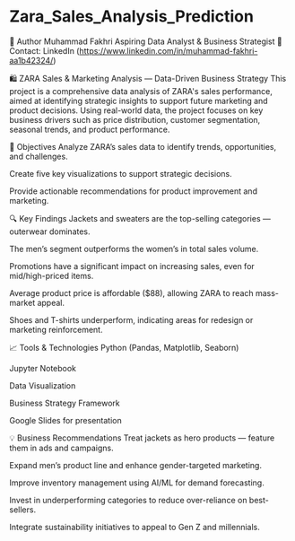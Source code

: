 # Zara_Sales_Analysis_Prediction

👤 Author
Muhammad Fakhri
Aspiring Data Analyst & Business Strategist
📧 Contact: LinkedIn (https://www.linkedin.com/in/muhammad-fakhri-aa1b42324/)

🛍️ ZARA Sales & Marketing Analysis — Data-Driven Business Strategy
This project is a comprehensive data analysis of ZARA's sales performance, aimed at identifying strategic insights to support future marketing and product decisions. Using real-world data, the project focuses on key business drivers such as price distribution, customer segmentation, seasonal trends, and product performance.

📌 Objectives
Analyze ZARA’s sales data to identify trends, opportunities, and challenges.

Create five key visualizations to support strategic decisions.

Provide actionable recommendations for product improvement and marketing.

🔍 Key Findings
Jackets and sweaters are the top-selling categories — outerwear dominates.

The men’s segment outperforms the women’s in total sales volume.

Promotions have a significant impact on increasing sales, even for mid/high-priced items.

Average product price is affordable ($88), allowing ZARA to reach mass-market appeal.

Shoes and T-shirts underperform, indicating areas for redesign or marketing reinforcement.

📈 Tools & Technologies
Python (Pandas, Matplotlib, Seaborn)

Jupyter Notebook

Data Visualization

Business Strategy Framework

Google Slides for presentation

💡 Business Recommendations
Treat jackets as hero products — feature them in ads and campaigns.

Expand men’s product line and enhance gender-targeted marketing.

Improve inventory management using AI/ML for demand forecasting.

Invest in underperforming categories to reduce over-reliance on best-sellers.

Integrate sustainability initiatives to appeal to Gen Z and millennials.


